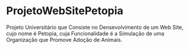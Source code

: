 # ProjetoWebSitePetopia
 Projeto Universitário que Consiste no Densevolvimento de um Web Site, cujo nome é Petopia, cuja Funcionalidade é a Simulação de uma Organização que Promove Adoção de Animais.

